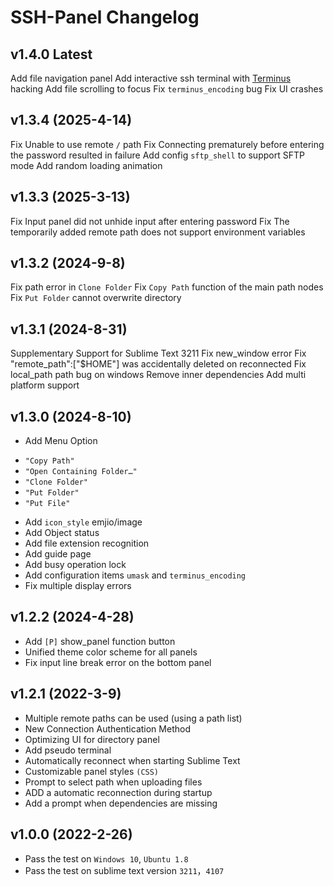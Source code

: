 SSH-Panel Changelog
===================

v1.4.0 Latest
-------------
Add file navigation panel
Add interactive ssh terminal with [Terminus](https://packagecontrol.io/packages/Terminus) hacking
Add file scrolling to focus
Fix `terminus_encoding` bug
Fix UI crashes

v1.3.4 (2025-4-14)
------------------
Fix Unable to use remote `/` path
Fix Connecting prematurely before entering the password resulted in failure
Add config `sftp_shell` to support SFTP mode
Add random loading animation

v1.3.3 (2025-3-13)
------------------
Fix Input panel did not unhide input after entering password
Fix The temporarily added remote path does not support environment variables

v1.3.2 (2024-9-8)
-----------------
Fix path error in `Clone Folder`
Fix `Copy Path` function of the main path nodes
Fix `Put Folder` cannot overwrite directory

v1.3.1 (2024-8-31)
------------------
Supplementary Support for Sublime Text 3211
Fix new_window error
Fix "remote_path":["$HOME"] was accidentally deleted on reconnected
Fix local_path path bug on windows
Remove inner dependencies
Add multi platform support

v1.3.0 (2024-8-10)
------------------
* Add Menu Option
- `"Copy Path"`
- `"Open Containing Folder…"`
- `"Clone Folder"`
- `"Put Folder"`
- `"Put File"`
* Add `icon_style` emjio/image
* Add Object status
* Add file extension recognition
* Add guide page
* Add busy operation lock
* Add configuration items `umask` and `terminus_encoding`
* Fix multiple display errors

v1.2.2 (2024-4-28)
------------------
* Add `[P]` show_panel function button
* Unified theme color scheme for all panels
* Fix input line break error on the bottom panel

v1.2.1 (2022-3-9)
-----------------

* Multiple remote paths can be used (using a path list)
* New Connection Authentication Method
* Optimizing UI for directory panel
* Add pseudo terminal
* Automatically reconnect when starting Sublime Text
* Customizable panel styles `(CSS)`
* Prompt to select path when uploading files
* ADD a automatic reconnection during startup
* Add a prompt when dependencies are missing

v1.0.0 (2022-2-26)
------------------

* Pass the test on `Windows 10`, `Ubuntu 1.8`
* Pass the test on sublime text version `3211`，`4107`